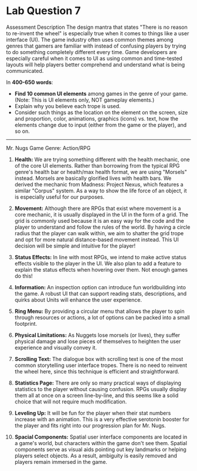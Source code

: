 # Lab Question 7
Assessment Description
The design mantra that states "There is no reason to re-invent the wheel" is especially true when it comes to things like a user interface (UI). The game industry often uses common themes among genres that gamers are familiar with instead of confusing players by trying to do something completely different every time. Game developers are especially careful when it comes to UI as using common and time-tested layouts will help players better comprehend and understand what is being communicated.

In **400-650 words**:

* **Find 10 common UI elements** among games in the genre of your game. (Note: This is UI elements only, NOT gameplay elements.)
* Explain why you believe each trope is used.
* Consider such things as the location on the element on the screen, size and proportion, color, animations, graphics (icons) vs. text, how the elements change due to input (either from the game or the player), and so on.
------------
Mr. Nugs Game Genre: Action/RPG

1. **Health:** We are trying something different with the health mechanic, one of the core UI elements. Rather than borrowing from the typical RPG genre's health bar or health/max health format, we are using "Morsels" instead. Morsels are basically glorified lives with health bars. We derived the mechanic from Madness: Project Nexus, which features a similar "Corpus" system. As a way to show the life force of an object, it is especially useful for our purposes.

2. **Movement:** Although there are RPGs that exist where movement is a core mechanic, it is usually displayed in the UI in the form of a grid. The grid is commonly used because it is an easy way for the code and the player to understand and follow the rules of the world. By having a circle radius that the player can walk within, we aim to shatter the grid trope and opt for more natural distance-based movement instead. This UI decision will be simple and intuitive for the player! 

3. **Status Effects:** In line with most RPGs, we intend to make active status effects visible to the player in the UI. We also plan to add a feature to explain the status effects when hovering over them. Not enough games do this!

4. **Information:** An inspection option can introduce fun worldbuilding into the game. A robust UI that can support reading stats, descriptions, and quirks about Units will enhance the user experience.

5. **Ring Menu:** By providing a circular menu that allows the player to spin through resources or actions, a lot of options can be packed into a small footprint. 

6. **Physical Limitations:** As Nuggets lose morsels (or lives), they suffer physical damage and lose pieces of themselves to heighten the user experience and visually convey it. 

7. **Scrolling Text:** The dialogue box with scrolling text is one of the most common storytelling user interface tropes. There is no need to reinvent the wheel here, since this technique is efficient and straightforward.

8. **Statistics Page:** There are only so many practical ways of displaying statistics to the player without causing confusion. RPGs usually display them all at once on a screen line-by-line, and this seems like a solid choice that will not require much modification.

9. **Leveling Up:** It will be fun for the player when their stat numbers increase with an animation. This is a very effective serotonin booster for the player and fits right into our progression plan for Mr. Nugs.

10. **Spacial Components:** Spatial user interface components are located in a game's world, but characters within the game don't see them. Spatial components serve as visual aids pointing out key landmarks or helping players select objects. As a result, ambiguity is easily removed and players remain immersed in the game.